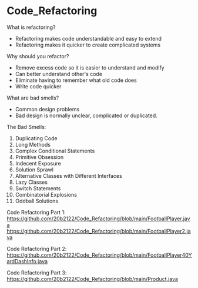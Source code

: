 # Code_Refactoring

What is refactoring?
- Refactoring makes code understandable and easy to extend
- Refactoring makes it quicker to create complicated systems

Why should you refactor?
- Remove excess code so it is easier to understand and modify
- Can better understand other's code
- Eliminate having to remember what old code does
- Write code quicker

What are bad smells?
- Common design problems
- Bad design is normally unclear, complicated or duplicated.

The Bad Smells:
1. Duplicating Code
2. Long Methods
3. Complex Conditional Statements
4. Primitive Obsession
5. Indecent Exposure
6. Solution Sprawl
7. Alternative Classes with Different Interfaces
8. Lazy Classes
9. Switch Statements
10. Combinatorial Explosions
11. Oddball Solutions

Code Refactoring Part 1:
https://github.com/20b2122/Code_Refactoring/blob/main/FootballPlayer.java
https://github.com/20b2122/Code_Refactoring/blob/main/FootballPlayer2.java

Code Refactoring Part 2:
https://github.com/20b2122/Code_Refactoring/blob/main/FootballPlayer40YardDashInfo.java

Code Refactoring Part 3:
https://github.com/20b2122/Code_Refactoring/blob/main/Product.java
